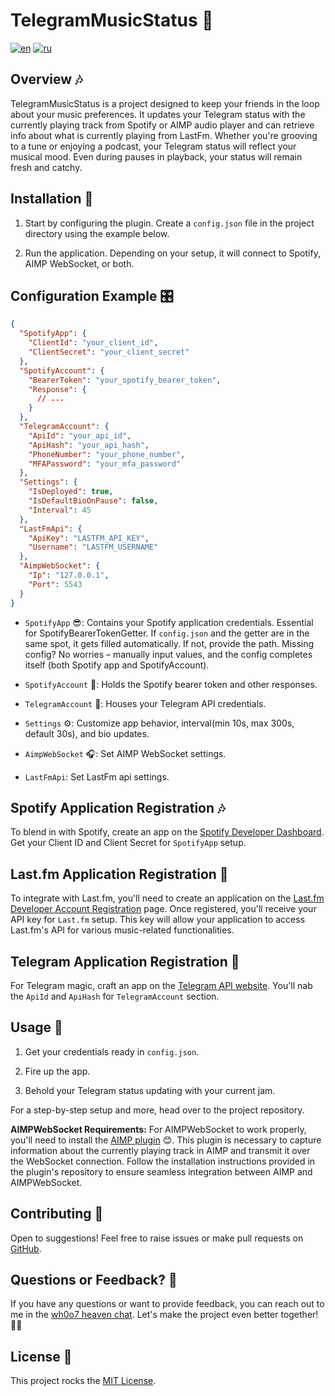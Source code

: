 # TelegramMusicStatus 🎵

[![en](https://img.shields.io/badge/lang-en-blue.svg)](https://github.com/wh0o7/TelegramMusicStatus/blob/main/README.md) [![ru](https://img.shields.io/badge/lang-ru-red.svg)](https://github.com/wh0o7/TelegramMusicStatus/blob/main/README.ru-ru.md)

## Overview 🎶

TelegramMusicStatus is a project designed to keep your friends in the loop about your music preferences. It updates your Telegram status with the currently playing track from Spotify or AIMP audio player and can retrieve info about what is currently playing from LastFm. Whether you're grooving to a tune or enjoying a podcast, your Telegram status will reflect your musical mood. Even during pauses in playback, your status will remain fresh and catchy.

## Installation 🚀

1. Start by configuring the plugin. Create a `config.json` file in the project directory using the example below.

2. Run the application. Depending on your setup, it will connect to Spotify, AIMP WebSocket, or both.

## Configuration Example 🎛️

```json
{
  "SpotifyApp": {
    "ClientId": "your_client_id",
    "ClientSecret": "your_client_secret"
  },
  "SpotifyAccount": {
    "BearerToken": "your_spotify_bearer_token",
    "Response": {
      // ...
    }
  },
  "TelegramAccount": {
    "ApiId": "your_api_id",
    "ApiHash": "your_api_hash",
    "PhoneNumber": "your_phone_number",
    "MFAPassword": "your_mfa_password"
  },
  "Settings": {
    "IsDeployed": true,
    "IsDefaultBioOnPause": false,
    "Interval": 45
  },
  "LastFmApi": {
    "ApiKey": "LASTFM_API_KEY",
    "Username": "LASTFM_USERNAME"
  },
  "AimpWebSocket": {
    "Ip": "127.0.0.1",
    "Port": 5543
  }
}
```

- `SpotifyApp` 😎: Contains your Spotify application credentials. Essential for SpotifyBearerTokenGetter. If `config.json` and the getter are in the same spot, it gets filled automatically. If not, provide the path. Missing config? No worries – manually input values, and the config completes itself (both Spotify app and SpotifyAccount).

- `SpotifyAccount` 🎵: Holds the Spotify bearer token and other responses.

- `TelegramAccount` 💬: Houses your Telegram API credentials.

- `Settings` ⚙️: Customize app behavior, interval(min 10s, max 300s, default 30s), and bio updates.

- `AimpWebSocket` 🎧: Set AIMP WebSocket settings.

- `LastFmApi`: Set LastFm api settings. 

## Spotify Application Registration 🎶

To blend in with Spotify, create an app on the [Spotify Developer Dashboard](https://developer.spotify.com/dashboard/applications). Get your Client ID and Client Secret for `SpotifyApp` setup.

## Last.fm Application Registration 🎵

To integrate with Last.fm, you'll need to create an application on the [Last.fm Developer Account Registration](https://www.last.fm/api/account/create) page. Once registered, you'll receive your API key for `Last.fm` setup. This key will allow your application to access Last.fm's API for various music-related functionalities.

## Telegram Application Registration 💬

For Telegram magic, craft an app on the [Telegram API website](https://my.telegram.org/auth). You'll nab the `ApiId` and `ApiHash` for `TelegramAccount` section.

## Usage 🎉

1. Get your credentials ready in `config.json`.

2. Fire up the app.

3. Behold your Telegram status updating with your current jam.

For a step-by-step setup and more, head over to the project repository.

**AIMPWebSocket Requirements:**
For AIMPWebSocket to work properly, you'll need to install the [AIMP plugin](https://github.com/wh0o7/CurrentlyPlayingInfoAIMPPlugin) 😊. This plugin is necessary to capture information about the currently playing track in AIMP and transmit it over the WebSocket connection. Follow the installation instructions provided in the plugin's repository to ensure seamless integration between AIMP and AIMPWebSocket.

## Contributing 🤝

Open to suggestions! Feel free to raise issues or make pull requests on [GitHub](https://github.com/wh0o7/TelegramMusicStatus/issues).

## Questions or Feedback? 🤔

If you have any questions or want to provide feedback, you can reach out to me in the [wh0o7 heaven chat](https://t.me/+D-T_xElzA003Nzcy). Let's make the project even better together! 🎵🎉

## License 📄

This project rocks the [MIT License](LICENSE).
